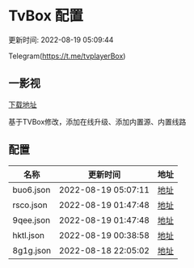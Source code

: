 # TvBox 配置

更新时间: 2022-08-19 05:09:44

Telegram(https://t.me/tvplayerBox)

## 一影视

[下载地址](https://ghproxy.com/https://raw.githubusercontent.com/tv-player/apks/main/live/一影视_1.0.1.apk)

基于TVBox修改，添加在线升级、添加内置源、内置线路


## 配置


|   名称  | 更新时间  |地址  |
|  ----  | ----  |----  |
|  buo6.json | 2022-08-19 05:07:11 |[地址](https://box.okeybox.top/tv/buo6.json) |
|  rsco.json | 2022-08-19 01:47:48 |[地址](https://box.okeybox.top/tv/rsco.json) |
|  9qee.json | 2022-08-19 01:47:48 |[地址](https://box.okeybox.top/tv/9qee.json) |
|  hktl.json | 2022-08-19 00:38:58 |[地址](https://box.okeybox.top/tv/hktl.json) |
|  8g1g.json | 2022-08-18 22:05:02 |[地址](https://box.okeybox.top/tv/8g1g.json) |
  
